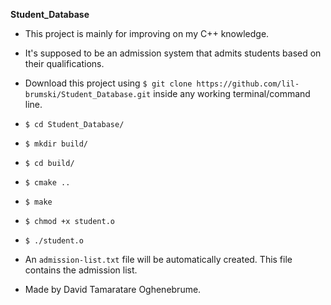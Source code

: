 **Student_Database**

* This project is mainly for improving on my C++ knowledge. 

* It's supposed to be an admission system that admits students based on their qualifications.

* Download this project using `$ git clone https://github.com/lil-brumski/Student_Database.git` inside any working terminal/command line.

* `$ cd Student_Database/`

* `$ mkdir build/`

* `$ cd build/`

* `$ cmake ..`

* `$ make`

* `$ chmod +x student.o`

* `$ ./student.o`

* An `admission-list.txt` file will be automatically created. This file contains the admission list.

* Made by David Tamaratare Oghenebrume.